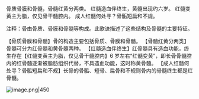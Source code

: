 骨质骨膜和骨髓，骨髓红黄分两类。
红髓造血伴终生，黄髓出现约六岁。
红髓变黄主为脂，仅见骨干髓腔内。
成人红髓何处寻？骨骺短扁和不规。

注释：骨由骨质、骨膜和骨髓等构成。此歌诀描述了这些结构及骨髓的主要特征。

【骨质骨膜和骨髓】骨的构造主要包括骨质、骨膜和骨髓。
【骨髓红黄分两类】骨髓可分为红骨髓和黄骨髓两种。
【红髓造血伴终生】红骨髓具有造血功能，终生存在【红髓变黄主为脂，仅见骨干髓腔内】6 岁左右“红髓变黄”，即长骨骨髓腔内的红骨髓逐渐被脂肪组织代替，不具造血功能，这时称黄骨髓。
【成人红髓何处寻？骨骺短扁和不规】长骨的骨骺、短骨、扁骨和不规则骨内的骨髓终生都是红骨髓。

![image.png|450](https://picgo18719498306.oss-cn-guangzhou.aliyuncs.com/20250806170108294.png)
